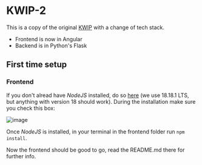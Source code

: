 # KWIP-2

This is a copy of the original [KWIP](https://github.com/KMNR/KWIP) with a change of tech stack.

- Frontend is now in Angular
- Backend is in Python's Flask

## First time setup

### Frontend

If you don't alread have _NodeJS_ installed, do so [here](https://nodejs.org/en) (we use 18.18.1 LTS, but anything with version 18 should work). During the installation make sure you check this box:

![image](https://github.com/KMNR/KWIP-2/assets/69428664/6e0dd2b5-0d8c-4416-a180-56b3e985394a)

Once _NodeJS_ is installed, in your terminal in the frontend folder run `npm install`.

Now the frontend should be good to go, read the README.md there for further info.
